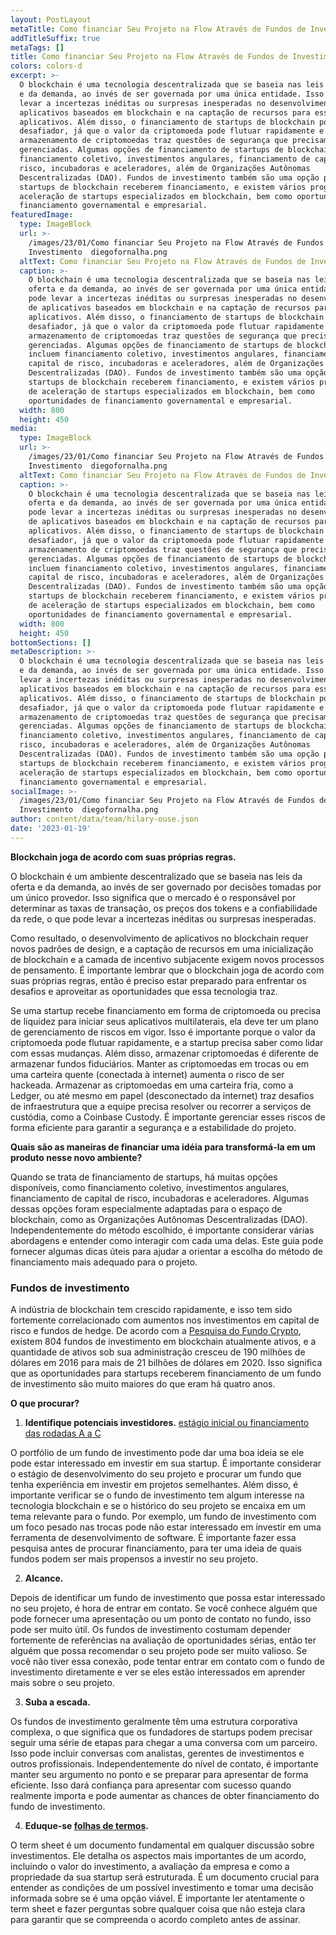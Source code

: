 ```yaml
---
layout: PostLayout
metaTitle: Como financiar Seu Projeto na Flow Através de Fundos de Investimento
addTitleSuffix: true
metaTags: []
title: Como financiar Seu Projeto na Flow Através de Fundos de Investimento
colors: colors-d
excerpt: >-
  O blockchain é uma tecnologia descentralizada que se baseia nas leis da oferta
  e da demanda, ao invés de ser governada por uma única entidade. Isso pode
  levar a incertezas inéditas ou surpresas inesperadas no desenvolvimento de
  aplicativos baseados em blockchain e na captação de recursos para esses
  aplicativos. Além disso, o financiamento de startups de blockchain pode ser
  desafiador, já que o valor da criptomoeda pode flutuar rapidamente e o
  armazenamento de criptomoedas traz questões de segurança que precisam ser
  gerenciadas. Algumas opções de financiamento de startups de blockchain incluem
  financiamento coletivo, investimentos angulares, financiamento de capital de
  risco, incubadoras e aceleradores, além de Organizações Autônomas
  Descentralizadas (DAO). Fundos de investimento também são uma opção para
  startups de blockchain receberem financiamento, e existem vários programas de
  aceleração de startups especializados em blockchain, bem como oportunidades de
  financiamento governamental e empresarial.
featuredImage:
  type: ImageBlock
  url: >-
    /images/23/01/Como financiar Seu Projeto na Flow Através de Fundos de
    Investimento  diegofornalha.png
  altText: Como financiar Seu Projeto na Flow Através de Fundos de Investimento
  caption: >-
    O blockchain é uma tecnologia descentralizada que se baseia nas leis da
    oferta e da demanda, ao invés de ser governada por uma única entidade. Isso
    pode levar a incertezas inéditas ou surpresas inesperadas no desenvolvimento
    de aplicativos baseados em blockchain e na captação de recursos para esses
    aplicativos. Além disso, o financiamento de startups de blockchain pode ser
    desafiador, já que o valor da criptomoeda pode flutuar rapidamente e o
    armazenamento de criptomoedas traz questões de segurança que precisam ser
    gerenciadas. Algumas opções de financiamento de startups de blockchain
    incluem financiamento coletivo, investimentos angulares, financiamento de
    capital de risco, incubadoras e aceleradores, além de Organizações Autônomas
    Descentralizadas (DAO). Fundos de investimento também são uma opção para
    startups de blockchain receberem financiamento, e existem vários programas
    de aceleração de startups especializados em blockchain, bem como
    oportunidades de financiamento governamental e empresarial.
  width: 800
  height: 450
media:
  type: ImageBlock
  url: >-
    /images/23/01/Como financiar Seu Projeto na Flow Através de Fundos de
    Investimento  diegofornalha.png
  altText: Como financiar Seu Projeto na Flow Através de Fundos de Investimento
  caption: >-
    O blockchain é uma tecnologia descentralizada que se baseia nas leis da
    oferta e da demanda, ao invés de ser governada por uma única entidade. Isso
    pode levar a incertezas inéditas ou surpresas inesperadas no desenvolvimento
    de aplicativos baseados em blockchain e na captação de recursos para esses
    aplicativos. Além disso, o financiamento de startups de blockchain pode ser
    desafiador, já que o valor da criptomoeda pode flutuar rapidamente e o
    armazenamento de criptomoedas traz questões de segurança que precisam ser
    gerenciadas. Algumas opções de financiamento de startups de blockchain
    incluem financiamento coletivo, investimentos angulares, financiamento de
    capital de risco, incubadoras e aceleradores, além de Organizações Autônomas
    Descentralizadas (DAO). Fundos de investimento também são uma opção para
    startups de blockchain receberem financiamento, e existem vários programas
    de aceleração de startups especializados em blockchain, bem como
    oportunidades de financiamento governamental e empresarial.
  width: 800
  height: 450
bottomSections: []
metaDescription: >-
  O blockchain é uma tecnologia descentralizada que se baseia nas leis da oferta
  e da demanda, ao invés de ser governada por uma única entidade. Isso pode
  levar a incertezas inéditas ou surpresas inesperadas no desenvolvimento de
  aplicativos baseados em blockchain e na captação de recursos para esses
  aplicativos. Além disso, o financiamento de startups de blockchain pode ser
  desafiador, já que o valor da criptomoeda pode flutuar rapidamente e o
  armazenamento de criptomoedas traz questões de segurança que precisam ser
  gerenciadas. Algumas opções de financiamento de startups de blockchain incluem
  financiamento coletivo, investimentos angulares, financiamento de capital de
  risco, incubadoras e aceleradores, além de Organizações Autônomas
  Descentralizadas (DAO). Fundos de investimento também são uma opção para
  startups de blockchain receberem financiamento, e existem vários programas de
  aceleração de startups especializados em blockchain, bem como oportunidades de
  financiamento governamental e empresarial.
socialImage: >-
  /images/23/01/Como financiar Seu Projeto na Flow Através de Fundos de
  Investimento  diegofornalha.png
author: content/data/team/hilary-ouse.json
date: '2023-01-19'
---
```

**Blockchain joga de acordo com suas próprias regras.**

O blockchain é um ambiente descentralizado que se baseia nas leis da oferta e da demanda, ao invés de ser governado por decisões tomadas por um único provedor. Isso significa que o mercado é o responsável por determinar as taxas de transação, os preços dos tokens e a confiabilidade da rede, o que pode levar a incertezas inéditas ou surpresas inesperadas.

Como resultado, o desenvolvimento de aplicativos no blockchain requer novos padrões de design, e a captação de recursos em uma inicialização de blockchain e a camada de incentivo subjacente exigem novos processos de pensamento. É importante lembrar que o blockchain joga de acordo com suas próprias regras, então é preciso estar preparado para enfrentar os desafios e aproveitar as oportunidades que essa tecnologia traz.

Se uma startup recebe financiamento em forma de criptomoeda ou precisa de liquidez para iniciar seus aplicativos multilaterais, ela deve ter um plano de gerenciamento de riscos em vigor. Isso é importante porque o valor da criptomoeda pode flutuar rapidamente, e a startup precisa saber como lidar com essas mudanças. Além disso, armazenar criptomoedas é diferente de armazenar fundos fiduciários. Manter as criptomoedas em trocas ou em uma carteira quente (conectada à internet) aumenta o risco de ser hackeada. Armazenar as criptomoedas em uma carteira fria, como a Ledger, ou até mesmo em papel (desconectado da internet) traz desafios de infraestrutura que a equipe precisa resolver ou recorrer a serviços de custódia, como a Coinbase Custody. É importante gerenciar esses riscos de forma eficiente para garantir a segurança e a estabilidade do projeto.

**Quais são as maneiras de financiar uma idéia para transformá-la em um produto nesse novo ambiente?**

Quando se trata de financiamento de startups, há muitas opções disponíveis, como financiamento coletivo, investimentos angulares, financiamento de capital de risco, incubadoras e aceleradores. Algumas dessas opções foram especialmente adaptadas para o espaço de blockchain, como as Organizações Autônomas Descentralizadas (DAO). Independentemente do método escolhido, é importante considerar várias abordagens e entender como interagir com cada uma delas. Este guia pode fornecer algumas dicas úteis para ajudar a orientar a escolha do método de financiamento mais adequado para o projeto.

### **Fundos de investimento**

A indústria de blockchain tem crescido rapidamente, e isso tem sido fortemente correlacionado com aumentos nos investimentos em capital de risco e fundos de hedge. De acordo com a [Pesquisa do Fundo Crypto](https://cryptofundresearch.com/cryptocurrency-funds-overview-infographic/), existem 804 fundos de investimento em blockchain atualmente ativos, e a quantidade de ativos sob sua administração cresceu de 190 milhões de dólares em 2016 para mais de 21 bilhões de dólares em 2020. Isso significa que as oportunidades para startups receberem financiamento de um fundo de investimento são muito maiores do que eram há quatro anos.

**O que procurar?**

1.  **Identifique potenciais investidores.** [estágio inicial ou financiamento das rodadas A a C](https://www.investopedia.com/articles/personal-finance/102015/series-b-c-funding-what-it-all-means-and-how-it-works.asp)

O portfólio de um fundo de investimento pode dar uma boa ideia se ele pode estar interessado em investir em sua startup. É importante considerar o estágio de desenvolvimento do seu projeto e procurar um fundo que tenha experiência em investir em projetos semelhantes. Além disso, é importante verificar se o fundo de investimento tem algum interesse na tecnologia blockchain e se o histórico do seu projeto se encaixa em um tema relevante para o fundo. Por exemplo, um fundo de investimento com um foco pesado nas trocas pode não estar interessado em investir em uma ferramenta de desenvolvimento de software. É importante fazer essa pesquisa antes de procurar financiamento, para ter uma ideia de quais fundos podem ser mais propensos a investir no seu projeto.

2.  **Alcance.**

Depois de identificar um fundo de investimento que possa estar interessado no seu projeto, é hora de entrar em contato. Se você conhece alguém que pode fornecer uma apresentação ou um ponto de contato no fundo, isso pode ser muito útil. Os fundos de investimento costumam depender fortemente de referências na avaliação de oportunidades sérias, então ter alguém que possa recomendar o seu projeto pode ser muito valioso. Se você não tiver essa conexão, pode tentar entrar em contato com o fundo de investimento diretamente e ver se eles estão interessados em aprender mais sobre o seu projeto.

3.  **Suba a escada.**

Os fundos de investimento geralmente têm uma estrutura corporativa complexa, o que significa que os fundadores de startups podem precisar seguir uma série de etapas para chegar a uma conversa com um parceiro. Isso pode incluir conversas com analistas, gerentes de investimentos e outros profissionais. Independentemente do nível de contato, é importante manter seu argumento no ponto e se preparar para apresentar de forma eficiente. Isso dará confiança para apresentar com sucesso quando realmente importa e pode aumentar as chances de obter financiamento do fundo de investimento.

4.  **Eduque-se **[**folhas de termos**](https://www.investopedia.com/terms/t/termsheet.asp)**.**

O term sheet é um documento fundamental em qualquer discussão sobre investimentos. Ele detalha os aspectos mais importantes de um acordo, incluindo o valor do investimento, a avaliação da empresa e como a propriedade da sua startup será estruturada. É um documento crucial para entender as condições de um possível investimento e tomar uma decisão informada sobre se é uma opção viável. É importante ler atentamente o term sheet e fazer perguntas sobre qualquer coisa que não esteja clara para garantir que se compreenda o acordo completo antes de assinar.
